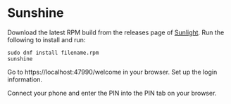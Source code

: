 # Sunshine

Download the latest RPM build from the releases page of [Sunlight](https://github.com/LizardByte/Sunshine/). Run the following to install and run:

```
sudo dnf install filename.rpm
sunshine
```

Go to https://localhost:47990/welcome in your browser. Set up the login information.

Connect your phone and enter the PIN into the PIN tab on your browser.
